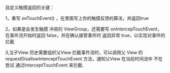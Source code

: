 自定义触摸返回的关键：

1，重写 onTouchEvent() ，在里面写上你的触摸反馈的算法，并返回true

2，如果是会发生触摸 冲突的 ViewGroup，还需要写 onIntercepTouchEvent，在事件流开始时返回 false，并在确认接管事件时 返回异常 true，以实现对事件的拦截

3,当子View 历史需要组织父View 拦截事件流时，可以调用父 View 的 requestDisallowInterceptTouchEvent 方法，通知父View 在当前时间流中 不在尝试 通过InterceptTouchEvent 来拦截.